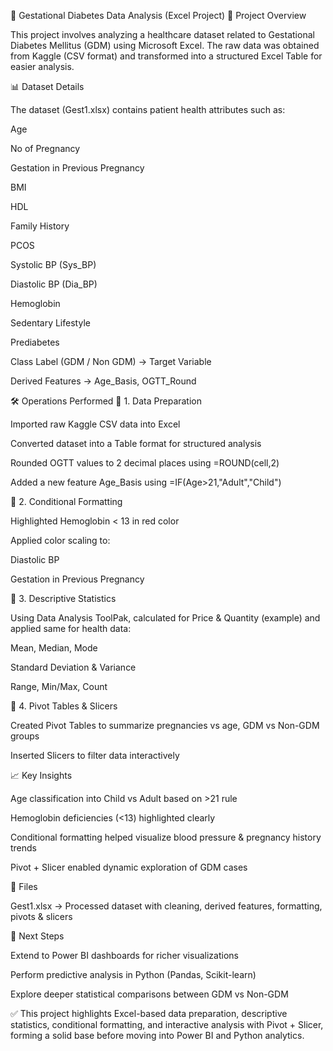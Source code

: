 🧮 Gestational Diabetes Data Analysis (Excel Project)
📌 Project Overview

This project involves analyzing a healthcare dataset related to Gestational Diabetes Mellitus (GDM) using Microsoft Excel.
The raw data was obtained from Kaggle (CSV format) and transformed into a structured Excel Table for easier analysis.

📊 Dataset Details

The dataset (Gest1.xlsx) contains patient health attributes such as:

Age

No of Pregnancy

Gestation in Previous Pregnancy

BMI

HDL

Family History

PCOS

Systolic BP (Sys_BP)

Diastolic BP (Dia_BP)

Hemoglobin

Sedentary Lifestyle

Prediabetes

Class Label (GDM / Non GDM) → Target Variable

Derived Features → Age_Basis, OGTT_Round

🛠 Operations Performed
🔹 1. Data Preparation

Imported raw Kaggle CSV data into Excel

Converted dataset into a Table format for structured analysis

Rounded OGTT values to 2 decimal places using =ROUND(cell,2)

Added a new feature Age_Basis using =IF(Age>21,"Adult","Child")

🔹 2. Conditional Formatting

Highlighted Hemoglobin < 13 in red color

Applied color scaling to:

Diastolic BP

Gestation in Previous Pregnancy

🔹 3. Descriptive Statistics

Using Data Analysis ToolPak, calculated for Price & Quantity (example) and applied same for health data:

Mean, Median, Mode

Standard Deviation & Variance

Range, Min/Max, Count

🔹 4. Pivot Tables & Slicers

Created Pivot Tables to summarize pregnancies vs age, GDM vs Non-GDM groups

Inserted Slicers to filter data interactively

📈 Key Insights

Age classification into Child vs Adult based on >21 rule

Hemoglobin deficiencies (<13) highlighted clearly

Conditional formatting helped visualize blood pressure & pregnancy history trends

Pivot + Slicer enabled dynamic exploration of GDM cases

📂 Files

Gest1.xlsx → Processed dataset with cleaning, derived features, formatting, pivots & slicers

🚀 Next Steps

Extend to Power BI dashboards for richer visualizations

Perform predictive analysis in Python (Pandas, Scikit-learn)

Explore deeper statistical comparisons between GDM vs Non-GDM

✅ This project highlights Excel-based data preparation, descriptive statistics, conditional formatting, and interactive analysis with Pivot + Slicer, forming a solid base before moving into Power BI and Python analytics.
